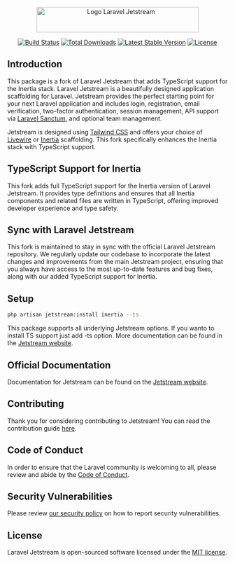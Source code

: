 <p align="center"><img width="371" height="58" src="/art/logo.svg" alt="Logo Laravel Jetstream"></p>

<p align="center">
    <a href="https://github.com/laravel/jetstream/actions"><img src="https://github.com/laravel/jetstream/workflows/tests/badge.svg" alt="Build Status"></a>
    <a href="https://packagist.org/packages/pushpak/jetstream-inertia-ts"><img src="https://img.shields.io/packagist/dt/pushpak1300/jetstream-inertia-ts" alt="Total Downloads"></a>
    <a href="https://packagist.org/packages/pushpak/jetstream-inertia-ts"><img src="https://img.shields.io/packagist/v/pushpak1300/jetstream-inertia-ts" alt="Latest Stable Version"></a>
    <a href="https://packagist.org/packages/pushpak/jetstream-inertia-ts"><img src="https://img.shields.io/packagist/l/pushpak1300/jetstream-inertia-ts" alt="License"></a>
</p>

## Introduction

This package is a fork of Laravel Jetstream that adds TypeScript support for the Inertia stack. Laravel Jetstream is a beautifully designed application scaffolding for Laravel. Jetstream provides the perfect starting point for your next Laravel application and includes login, registration, email verification, two-factor authentication, session management, API support via [Laravel Sanctum](https://github.com/laravel/sanctum), and optional team management.

Jetstream is designed using [Tailwind CSS](https://tailwindcss.com) and offers your choice of [Livewire](https://jetstream.laravel.com/stacks/livewire.html) or [Inertia](https://jetstream.laravel.com/stacks/inertia.html) scaffolding. This fork specifically enhances the Inertia stack with TypeScript support.

## TypeScript Support for Inertia

This fork adds full TypeScript support for the Inertia version of Laravel Jetstream. It provides type definitions and ensures that all Inertia components and related files are written in TypeScript, offering improved developer experience and type safety.

## Sync with Laravel Jetstream

This fork is maintained to stay in sync with the official Laravel Jetstream repository. We regularly update our codebase to incorporate the latest changes and improvements from the main Jetstream project, ensuring that you always have access to the most up-to-date features and bug fixes, along with our added TypeScript support for Inertia.

## Setup

```bash
php artisan jetstream:install inertia --ts
```
This package supports all underlying Jetstream options. If you wanto to install TS support just add -ts option. More documentation can be found in the [Jetstream website](https://jetstream.laravel.com/installation.html).

## Official Documentation

Documentation for Jetstream can be found on the [Jetstream website](https://jetstream.laravel.com).

## Contributing

Thank you for considering contributing to Jetstream! You can read the contribution guide [here](.github/CONTRIBUTING.md).

## Code of Conduct

In order to ensure that the Laravel community is welcoming to all, please review and abide by the [Code of Conduct](https://laravel.com/docs/contributions#code-of-conduct).

## Security Vulnerabilities

Please review [our security policy](https://github.com/laravel/jetstream/security/policy) on how to report security vulnerabilities.

## License

Laravel Jetstream is open-sourced software licensed under the [MIT license](LICENSE.md).
